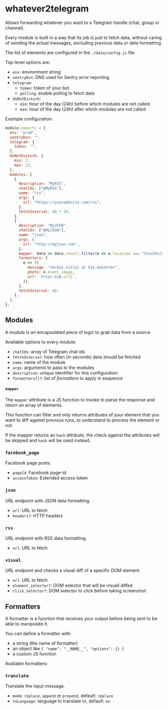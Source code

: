 # whatever2telegram

Allows forwarding whatever you want to a Telegram handle (chat, group or channel).

Every module is built in a way that its job is just to fetch data, without caring of sending the actual messages, excluding previous data or data formatting.

The list of elements are configured in the `./data/config.js` file

Top-level options are:

- `env`: environment string
- `sentryDsn`: DNS used for Sentry error reporting
- `telegram`:
  - `token`: token of your bot
  - `polling`: enable polling to fetch data
- `doNotDisturb`:
  - `min`: hour of the day (24h) before which modules are not called
  - `max`: hour of the day (24h) after which modules are not called

Example configuration:

```js
module.exports = {
  env: "prod",
  sentryDsn: "",
  telegram: {
    token: "",
  },
  doNotDisturb: {
    min: 7,
    max: 23,
  },
  modules: [
    {
      description: "MyRSS",
      chatIds: ["@MyRSS"],
      name: "rss",
      args: {
        url: "https://yourwebsite.com/rss",
      },
      fetchInterval: 60 * 10,
    },
    {
      description: "MyJSON",
      chatIds: ["@MyJSON"],
      name: "json",
      args: {
        url: "http://myjson.com",
      },
      mapper: data => data.result.filter(e => e.location === "Stockholm").map(e => ({ ...e, hash: e.event_id })),
      formatters: [
        e => ({
          message: "<b>${e.title} at ${e.date}<b>",
          photo: e.event_image,
          url: `https:${e.url}`,
        }),
      ],
      fetchInterval: 60,
    },
  ],
};
```

## Modules

A module is an encapsulated piece of logic to grab data from a source.

Available options to every module:

- `chatIds`: array of Telegram chat ids
- `fetchInterval`: how often (in seconds) data should be fetched
- `name`: name of the module
- `args`: arguments to pass to the modules
- `description`: unique identifier for this configuration
- `formatters[]?`: list of _formatters_ to apply in sequence

#### `mapper`

The `mapper` attribute is a JS function to invoke to parse the response and return an array of elements.

This function can filter and only returns attributes of your element that you want to diff against previous runs,
to understand to process the element or not.

If the mapper returns an `hash` attribute, the check against the attributes will be skipped and `hash` will be used instead.

### `facebook_page`

Facebook page posts.

- `pageId`: Facebook page-id
- `accessToken`: Extended access token

### `json`

URL endpoint with JSON data formatting.

- `url`: URL to fetch
- `headers?`: HTTP headers

### `rss`

URL endpoint with RSS data formatting.

- `url`: URL to fetch

### `visual`

URL endpoint and checks a visual diff of a specific DOM element

- `url`: URL to fetch
- `element_selector?`: DOM selector that will be visuall diffed
- `click_selector?`: DOM selector to click before taking screenshot

## Formatters

A formatter is a function that receives your output before being sent to be able to manipulate it.

You can define a formatter with:

- a string (the name of formatter)
- an object like `{ "name": "__NAME__", "options": {} }`
- a custom JS function

Available formatters:

### `translate`

Translate the input message.

- `mode`: `replace`, `append` or `prepend`, default: `replace`
- `toLanguage`: language to translate to, default: `en`
